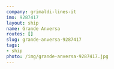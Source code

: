 ```yaml
---
company: grimaldi-lines-it
imo: 9287417
layout: ship
name: Grande Anversa
routes: []
slug: grande-anversa-9287417
tags:
- ship
photo: /img/grande-anversa-9287417.jpg
---
```

